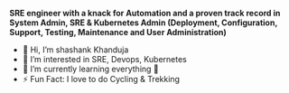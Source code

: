 **SRE engineer with a knack for Automation and a proven track record in System Admin, SRE & Kubernetes Admin 
(Deployment, Configuration, Support, Testing, Maintenance and User Administration)**

- 👋 Hi, I’m shashank Khanduja
- 👀 I’m interested in SRE, Devops, Kubernetes 
- 🌱 I’m currently learning everything 🤣
- ⚡ Fun Fact: I love to do Cycling & Trekking 

<!---
shashank51087/shashank51087 is a ✨ special ✨ repository because its `README.md` (this file) appears on your GitHub profile.
You can click the Preview link to take a look at your changes.
--->
